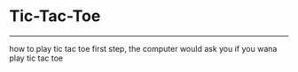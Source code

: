 # Tic-Tac-Toe
<hr>
<hr3> how to play tic tac toe <hr3>
first step, the computer would ask you if you wana play tic tac toe
